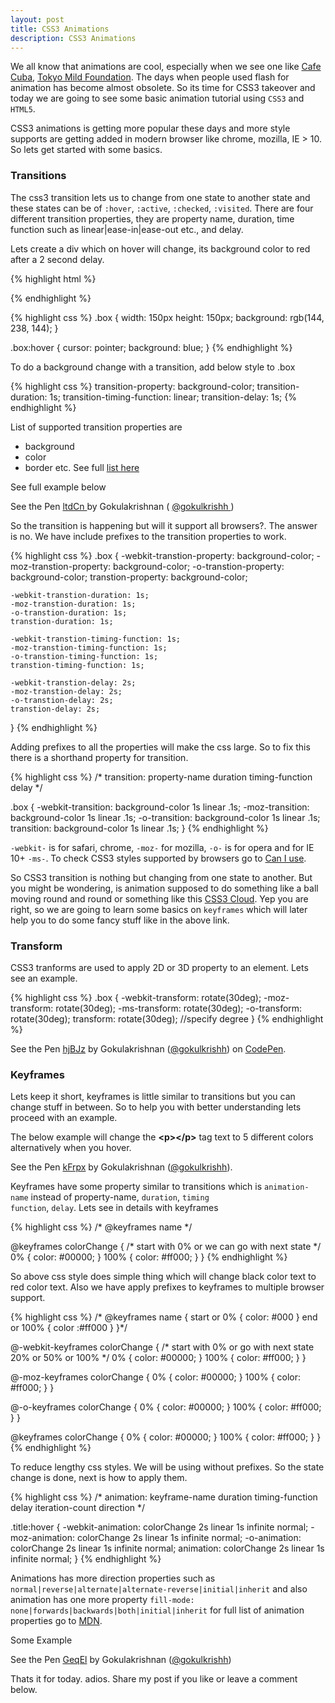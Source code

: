 ```yaml
---
layout: post
title: CSS3 Animations
description: CSS3 Animations
---
```


We all know that animations are cool, especially when we see one like <a class="link" href="http://cafecuba.in" target="_blank">Cafe Cuba</a>, <a class="link" href="http://tokyomildfoundation.com" target="_blank">Tokyo Mild Foundation</a>. The days when people used flash for animation has become almost obsolete. So its time for CSS3 takeover and today we are going to see some basic animation tutorial using `CSS3` and `HTML5`.

CSS3 animations is getting more popular these days and more style supports are getting added in modern browser like chrome, mozilla, IE > 10. So lets get started with some basics.

### Transitions

The css3 transition lets us to change from one state to another state and these states can be of `:hover`, `:active`, `:checked`, `:visited`. There are four different transition properties, they are property name, duration, time function such as linear|ease-in|ease-out etc., and delay.

<!--more-->

Lets create a div which on hover will change, its background color to red after a 2 second delay.

{% highlight html %}
<div class="box animate"></div>
{% endhighlight %}

{% highlight css %}
.box {
    width: 150px
    height: 150px;
    background: rgb(144, 238, 144);
}

.box:hover {
    cursor: pointer;
    background: blue;
}
{% endhighlight %}

To do a background change with a transition, add below style to .box

{% highlight css %}
transition-property: background-color;
transition-duration: 1s;
transition-timing-function: linear;
transition-delay: 1s;
{% endhighlight %}

List of supported transition properties are

* background
* color
* border etc. See full <a class="link" href="http://www.w3.org/TR/css3-transitions/#properties-from-css-" target="_blank">list here</a>

See full example below

<p class="mtop codepen" data-width="" data-height="227" data-theme-id="7458" data-slug-hash="ltdCn" data-default-tab="result">See the Pen <a class="link" href="http://codepen.io/gokulkrishh/pen/ltdCn/"> ltdCn </a> by Gokulakrishnan ( <a class="link" href="http://codepen.io/gokulkrishh"> @gokulkrishh </a>)</p>

So the transition is happening but will it support all browsers?. The answer is no. We have include prefixes to the transition properties to work.

{% highlight css %}
.box {
    -webkit-transtion-property: background-color;
    -moz-transtion-property: background-color;
    -o-transtion-property: background-color;
    transtion-property: background-color;

    -webkit-transtion-duration: 1s;
    -moz-transtion-duration: 1s;
    -o-transtion-duration: 1s;
    transtion-duration: 1s;

    -webkit-transtion-timing-function: 1s;
    -moz-transtion-timing-function: 1s;
    -o-transtion-timing-function: 1s;
    transtion-timing-function: 1s;

    -webkit-transtion-delay: 2s;
    -moz-transtion-delay: 2s;
    -o-transtion-delay: 2s;
    transtion-delay: 2s;
}
{% endhighlight %}

Adding prefixes to all the properties will make the css large. So to fix this there is a shorthand property for transition.

{% highlight css %}
/* transition: property-name duration timing-function delay */

.box {
    -webkit-transition: background-color 1s linear .1s;
    -moz-transition: background-color 1s linear .1s;
    -o-transition: background-color 1s linear .1s;
    transition: background-color 1s linear .1s;
}
{% endhighlight %}

<code class="highlight">-webkit-</code> is for safari, chrome, <code class="highlight">-moz-</code> for mozilla, <code class="highlight">-o-</code> is for opera and for IE 10+ <code class="highlight">-ms-</code>. To check CSS3 styles supported by browsers go to <a class="link" href="http://caniuse.com/" target="_blank">Can I use</a>.</p>
<p>So CSS3 transition is nothing but changing from one state to another. But you might be wondering, is animation supposed to do something like a ball moving round and round or something like this <a class="link" href="http://www.clicktorelease.com/code/css3dclouds/" target="_blank">CSS3 Cloud</a>. Yep you are right, so we are going to learn some basics on <code class="highlight">keyframes</code> which will later help you to do some fancy stuff like in the above link.</p>

### Transform

CSS3 tranforms are used to apply 2D or 3D property to an element. Lets see an example.

{% highlight css %}
.box {
    -webkit-transform: rotate(30deg);
    -moz-transform: rotate(30deg);
    -ms-transform: rotate(30deg);
    -o-transform: rotate(30deg);
    transform: rotate(30deg); //specify degree
}
{% endhighlight %}

<p data-height="266" data-theme-id="7458" data-slug-hash="hjBJz" data-default-tab="result" data-user="gokulkrishh" class='codepen'>See the Pen <a href='http://codepen.io/gokulkrishh/pen/hjBJz/'>hjBJz</a> by Gokulakrishnan (<a href='http://codepen.io/gokulkrishh'>@gokulkrishh</a>) on <a href='http://codepen.io'>CodePen</a>.</p>

### Keyframes

Lets keep it short, keyframes is little similar to transitions but you can change stuff in between. So to help you with better understanding lets proceed with an example.

The below example will change the <b>&lt;p&gt;&lt;/p&gt;</b> tag text to 5 different colors alternatively when you hover.

<p class="mtop mbot codepen" data-height="266" data-theme-id="7458" data-slug-hash="kFrpx" data-default-tab="result">See the Pen <a class="link" href="http://codepen.io/gokulkrishh/pen/kFrpx/">kFrpx</a> by Gokulakrishnan (<a class="link" href="http://codepen.io/gokulkrishh">@gokulkrishh</a>).</p>

Keyframes have some property similar to transitions which is <code class="highlight">animation-name</code> instead of property-name, <code class="highlight">duration</code>, <code class="highlight">timing function</code>, <code class="highlight">delay</code>. Lets see in details with keyframes</p>

{% highlight css %}
/* @keyframes name */

@keyframes colorChange {
/* start with 0% or we can go with next state */
    0% {
        color: #00000;
    }
    100% {
        color: #ff000;
    }
}
{% endhighlight %}

So above css style does simple thing which will change black color text to red color text. Also we have apply prefixes to keyframes to multiple browser support.

{% highlight css %}
/* @keyframes name {
    start or 0% { color: #000 }
    end or 100% { color :#ff000 }
}*/

@-webkit-keyframes colorChange {
/* start with 0% or go with next state 20% or 50% or 100%  */
    0% {
        color: #00000;
    }
    100% {
        color: #ff000;
    }
}

@-moz-keyframes colorChange {
    0% {
        color: #00000;
    }
    100% {
        color: #ff000;
    }
}

@-o-keyframes colorChange {
    0% {
        color: #00000;
    }
    100% {
        color: #ff000;
    }
}

@keyframes colorChange {
    0% {
        color: #00000;
    }
    100% {
        color: #ff000;
    }
}
{% endhighlight %}

To reduce lengthy css styles. We will be using without prefixes. So the state change is done, next is how to apply them.

{% highlight css %}
/* animation: keyframe-name duration timing-function delay iteration-count direction */

.title:hover {
    -webkit-animation: colorChange 2s linear 1s infinite normal;
    -moz-animation: colorChange 2s linear 1s infinite normal;
    -o-animation: colorChange 2s linear 1s infinite normal;
    animation: colorChange 2s linear 1s infinite normal;
}
{% endhighlight %}

Animations has more direction properties such as <code class="highlight">normal|reverse|alternate|alternate-reverse|initial|inherit</code> and also animation has one more property <code class="highlight">fill-mode: none|forwards|backwards|both|initial|inherit</code> for full list of animation properties go to <a class="link" href="https://developer.mozilla.org/en-US/docs/Web/CSS/animation">MDN</a>.</p>

Some Example

<p class="mtop mbot codepen" data-height="266" data-theme-id="7458" data-slug-hash="GeqEl" data-default-tab="result">See the Pen <a class="link" href="http://codepen.io/gokulkrishh/pen/GeqEl/">GeqEl</a> by Gokulakrishnan (<a class="link" href="http://codepen.io/gokulkrishh">@gokulkrishh</a>)</p>

Thats it for today. adios. Share my post if you like or leave a comment below.


<script src="https://codepen.io/assets/embed/ei.js" async> </script>